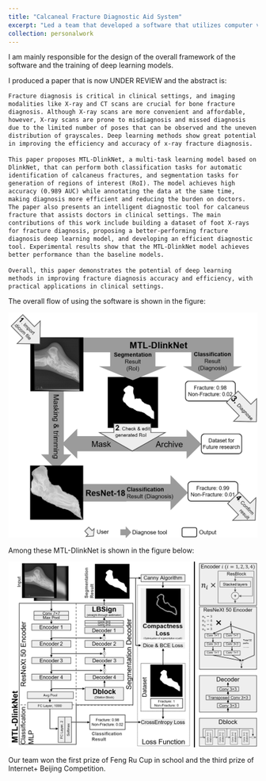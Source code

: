 ```yaml
---
title: "Calcaneal Fracture Diagnostic Aid System"
excerpt: "Led a team that developed a software that utilizes computer vision to determine calcaneal fractures.<br/><img src='/images/ADSAF s.png'>"
collection: personalwork
---
```


I am mainly responsible for the design of the overall framework of the software and the training of deep learning models.

I produced a paper that is now UNDER REVIEW and the abstract is:

```
Fracture diagnosis is critical in clinical settings, and imaging modalities like X-ray and CT scans are crucial for bone fracture diagnosis. Although X-ray scans are more convenient and affordable, however, X-ray scans are prone to misdiagnosis and missed diagnosis due to the limited number of poses that can be observed and the uneven distribution of grayscales. Deep learning methods show great potential in improving the efficiency and accuracy of x-ray fracture diagnosis.

This paper proposes MTL-DlinkNet, a multi-task learning model based on DlinkNet, that can perform both classification tasks for automatic identification of calcaneus fractures, and segmentation tasks for generation of regions of interest (RoI). The model achieves high accuracy (0.989 AUC) while annotating the data at the same time, making diagnosis more efficient and reducing the burden on doctors. The paper also presents an intelligent diagnostic tool for calcaneus fracture that assists doctors in clinical settings. The main contributions of this work include building a dataset of foot X-rays for fracture diagnosis, proposing a better-performing fracture diagnosis deep learning model, and developing an efficient diagnostic tool. Experimental results show that the MTL-DlinkNet model achieves better performance than the baseline models. 

Overall, this paper demonstrates the potential of deep learning methods in improving fracture diagnosis accuracy and efficiency, with practical applications in clinical settings.
```

The overall flow of using the software is shown in the figure:

![](/images/ADSAF%20tool.png)

Among these MTL-DlinkNet is shown in the figure below:

![](/images/ADSAF%20overview.png)

Our team won the first prize of Feng Ru Cup in school and the third prize of Internet+ Beijing Competition.